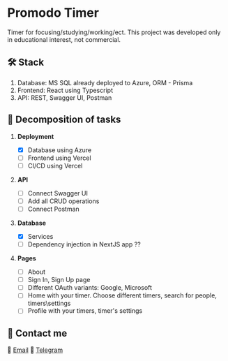# Promodo Timer

Timer for focusing/studying/working/ect. This project was developed only in educational interest, not commercial.

## :hammer_and_wrench: Stack

1. Database: MS SQL already deployed to Azure, ORM - Prisma
2. Frontend: React using Typescript
3. API: REST, Swagger UI, Postman

## :pencil: Decomposition of tasks

1. **Deployment**

   - [x] Database using Azure
   - [ ] Frontend using Vercel
   - [ ] CI/CD using Vercel

2. **API**

   - [ ] Connect Swagger UI
   - [ ] Add all CRUD operations
   - [ ] Connect Postman

3. **Database**

   - [x] Services
   - [ ] Dependency injection in NextJS app ??

4. **Pages**
   - [ ] About
   - [ ] Sign In, Sign Up page
   - [ ] Different OAuth variants: Google, Microsoft
   - [ ] Home with your timer. Choose different timers, search for people, timers\settings
   - [ ] Profile with your timers, timer's settings

## :iphone: Contact me

:email: [Email](mailto:olegsuv.dev@gmail.com)
:calling: [Telegram](https://t.me/suph0mi3)
